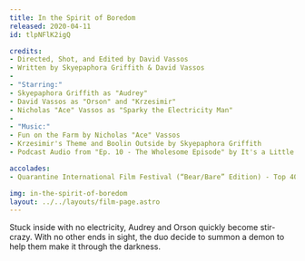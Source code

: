 ```yaml
---
title: In the Spirit of Boredom
released: 2020-04-11
id: tlpNFlK2igQ

credits:
- Directed, Shot, and Edited by David Vassos
- Written by Skyepaphora Griffith & David Vassos
-
- "Starring:"
- Skyepaphora Griffith as "Audrey"
- David Vassos as "Orson" and "Krzesimir"
- Nicholas "Ace" Vassos as "Sparky the Electricity Man"
-
- "Music:"
- Fun on the Farm by Nicholas "Ace" Vassos
- Krzesimir's Theme and Boolin Outside by Skyepaphora Griffith
- Podcast Audio from "Ep. 10 - The Wholesome Episode" by It's a Little Muddy

accolades:
- Quarantine International Film Festival (“Bear/Bare” Edition) - Top 40 Finalist

img: in-the-spirit-of-boredom
layout: ../../layouts/film-page.astro
---
```


Stuck inside with no electricity, Audrey and Orson quickly become stir-crazy. With
no other ends in sight, the duo decide to summon a demon to help them make it through
the darkness.

